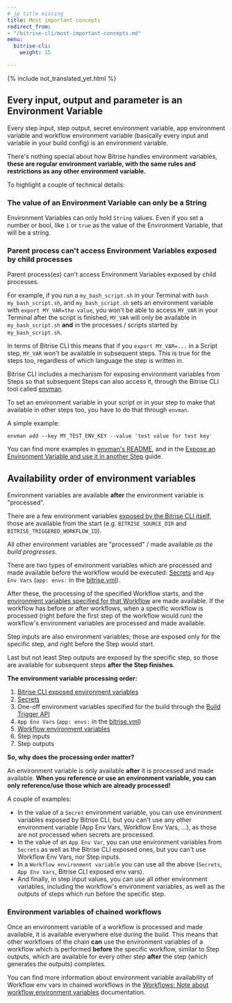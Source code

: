 ```yaml
---
# jp title missing
title: Most important concepts
redirect_from:
- "/bitrise-cli/most-important-concepts.md"
menu:
  bitrise-cli:
    weight: 15

---
```


{% include not_translated_yet.html %}

## Every input, output and parameter is an Environment Variable

Every step input, step output, secret environment variable, app environment variable and workflow environment variable
(basically every input and variable in your build config) is an environment variable.

There's nothing special about how Bitrise handles environment variables,
__these are regular environment variable, with the same rules and restrictions as any other environment variable.__

To highlight a couple of technical details:

### The value of an Environment Variable can only be a String

Environment Variables can only hold `String` values. Even if you set a number or bool, like `1` or `true` as
the value of the Environment Variable, that will be a string.

### Parent process can't access  Environment Variables exposed by child processes

Parent process(es) can't access Environment Variables exposed by child processes.

For example, if you run a `my_bash_script.sh` in your Terminal with `bash my_bash_script.sh`,
and `my_bash_script.sh` sets an environment variable with `export MY_VAR=the-value`,
you won't be able to access `MY_VAR` in your Terminal after the script is finished,
`MY_VAR` will only be available in `my_bash_script.sh` __and__ in the processes / scripts
started by `my_bash_script.sh`.

In terms of Bitrise CLI this means that if you `export MY_VAR=...` in a Script step,
`MY_VAR` won't be available in subsequent steps. This is true for the steps too,
regardless of which language the step is written in.

Bitrise CLI includes a mechanism for exposing environment variables from Steps
so that subsequent Steps can also access it, through the Bitrise CLI tool
called [envman](https://github.com/bitrise-io/envman).

To set an environment variable in your script or in your step to make that
available in other steps too, you have to do that through `envman`.

A simple example:

```
envman add --key MY_TEST_ENV_KEY --value 'test value for test key'
```

You can find more examples in [envman's README](https://github.com/bitrise-io/envman),
and in the [Expose an Environment Variable and use it in another Step](/tips-and-tricks/expose-environment-variable) guide.


## Availability order of environment variables

Environment variables are available __after__ the environment variable
is "processed".

There are a few environment variables [exposed by the Bitrise CLI itself](/faq/available-environment-variables/#exposed-by-the-bitrise-cli),
those are available from the start (e.g. `BITRISE_SOURCE_DIR` and `BITRISE_TRIGGERED_WORKFLOW_ID`).

All other environment variables are "processed" / made available _as the build progresses._

There are two types of environment variables which are processed and
made available before the workflow would be executed:
[Secrets](/bitrise-cli/secrets/) and `App Env Vars` (`app: envs:` in the [bitrise.yml](/bitrise-cli/basics-of-bitrise-yml/)).

After these, the processing of the specified Workflow starts, and the
[environment variables specified for that Workflow](/bitrise-cli/workflows/#define-workflow-specific-parameters-environment-variables)
are made available. If the workflow has before or after workflows, when
a specific workflow is processed (right before the first step of the workflow would run)
the workflow's environment variables are processed and made available.

Step inputs are also environment variables;
those are exposed only for the specific step, and right before the Step would start.

Last but not least Step outputs are exposed by the specific step,
so those are available for subsequent steps __after the Step finishes__.

__The environment variable processing order:__

1. [Bitrise CLI exposed environment variables](/builds/available-environment-variables/#exposed-by-the-bitrise-cli)
1. [Secrets](/bitrise-cli/secrets/)
1. One-off environment variables specified for the build through the [Build Trigger API](/api/build-trigger)
1. `App Env Vars` (`app: envs:` in the [bitrise.yml](/bitrise-cli/basics-of-bitrise-yml/))
1. [Workflow environment variables](/bitrise-cli/workflows/#define-workflow-specific-parameters-environment-variables)
1. Step inputs
1. Step outputs

__So, why does the processing order matter?__

An environment variable is only available __after__ it is processed and made available.
__When you reference or use an environment variable, you can only reference/use those which are already processed!__

A couple of examples:

- In the value of a `Secret` environment variable,
  you can use environment variables exposed by Bitrise CLI,
  but you can't use any other environment variable (App Env Vars, Workflow Env Vars, ...),
  as those are not processed when secrets are processed.
- In the value of an `App Env Var`, you can use environment variables
  from `Secrets` as well as the Bitrise CLI exposed ones, but you can't use Workflow Env Vars,
  nor Step inputs.
- In a `Workflow environment variable` you can use all the above (`Secrets`, `App Env Vars`,
  Bitrise CLI exposed env vars).
- And finally, in step input values, you can use all other environment variables,
  including the workflow's environment variables, as well as the outputs
  of steps which run before the specific step.

### Environment variables of chained workflows

Once an environment variable of a workflow is processed and made available,
it is available everywhere else during the build. This means that other workflows
of the chain __can__ use the environment variables of a workflow which is performed __before__
the specific workflow, similar to Step outputs, which are available for every
other step __after__ the step (which generates the outputs) completes.

You can find more information about environment variable availability
of Workflow env vars in chained workflows in the
[Workflows: Note about workflow environment variables](/bitrise-cli/workflows/#note-about-workflow-environment-variables)
documentation.
